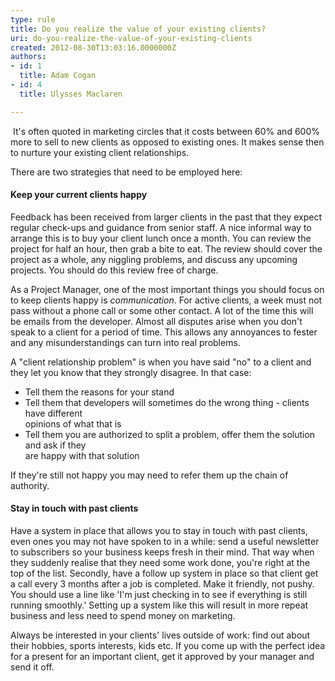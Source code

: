 ```yaml
---
type: rule
title: Do you realize the value of your existing clients?
uri: do-you-realize-the-value-of-your-existing-clients
created: 2012-08-30T13:03:16.0000000Z
authors:
- id: 1
  title: Adam Cogan
- id: 4
  title: Ulysses Maclaren

---
```


​                     It's often quoted in marketing circles that it costs between 60% and 600% more to                     sell to new clients as opposed to existing ones. It makes sense then to nurture                     your existing client relationships.
 
There are two strategies that need to be employed here:

#### Keep your current clients happy​

Feedback has been received from larger clients in the past that they expect regular                     check-ups​ and guidance from senior staff. A nice informal way to arrange this is                     to buy your client lunch once a month. You can review the project for half an hour,                     then grab a bite to eat. The review should cover the project as a whole, any niggling                     problems, and discuss any upcoming projects. You should do this review free of charge.

As a Project Manager, one of the most important things you should focus on to keep                     clients happy is *communication*. For active clients, a week must not pass                     without a phone call or some other contact. A lot of the time this will be emails                     from the developer. Almost all disputes arise when you don't speak to a client for                     a period of time. This allows any annoyances to fester and any misunderstandings                     can turn into real problems.

A "client relationship problem" is when you have said "no" to                     a client and they let you know that they strongly disagree. In that case:

- Tell them the reasons for your stand
- Tell them that developers will sometimes do the wrong thing - clients have different<br>                        opinions of what that is
- Tell them you are authorized to split a problem, offer them the solution and ask if they<br>                        are happy with that solution


If they're still not happy you may need to refer them up the chain of authority.

#### Stay in touch with past clients

Have a system in place that allows you to stay in touch with past clients,                     even ones you may not have spoken to in a while: send a useful newsletter                     to subscribers so your business keeps fresh in their mind. That way when they suddenly                     realise that they need some work done, you're right at the top of the list. Secondly,                     have a follow up system in place so that client get a call every 3 months                     after a job is completed. Make it friendly, not pushy.                     You should use a line like 'I'm just checking in to see if everything is still running                     smoothly.' Setting up a system like this will result in more repeat business and                     less need to spend money on marketing.

Always be interested in your clients' lives outside of work: find out about their hobbies, sports interests,                      kids etc. If you come up with the perfect idea for a present for an important client, get it approved by                      your manager and send it off.
